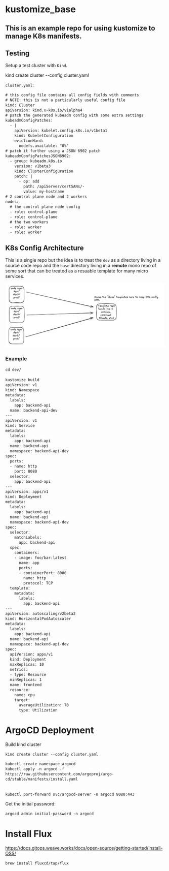 # kustomize_base


## This is an example repo for using kustomize to manage K8s manifests.


## Testing

Setup a test cluster with `Kind`.

kind create cluster --config cluster.yaml

`cluster.yaml`:
```
# this config file contains all config fields with comments
# NOTE: this is not a particularly useful config file
kind: Cluster
apiVersion: kind.x-k8s.io/v1alpha4
# patch the generated kubeadm config with some extra settings
kubeadmConfigPatches:
  - |
    apiVersion: kubelet.config.k8s.io/v1beta1
    kind: KubeletConfiguration
    evictionHard:
      nodefs.available: "0%"
# patch it further using a JSON 6902 patch
kubeadmConfigPatchesJSON6902:
  - group: kubeadm.k8s.io
    version: v1beta3
    kind: ClusterConfiguration
    patch: |
      - op: add
        path: /apiServer/certSANs/-
        value: my-hostname
# 2 control plane node and 2 workers
nodes:
  # the control plane node config
  - role: control-plane
  - role: control-plane
  # the two workers
  - role: worker
  - role: worker

```

## K8s Config Architecture

This is a single repo but the idea is to treat the `dev` as a directory living in a source code repo and the `base` directory living in a **remote** mono repo of some sort that can be treated as a resuable template for many micro services.

![image](docs/img/kustomize.jpg)


### Example

```
cd dev/

kustomize build
apiVersion: v1
kind: Namespace
metadata:
  labels:
    app: backend-api
  name: backend-api-dev
---
apiVersion: v1
kind: Service
metadata:
  labels:
    app: backend-api
  name: backend-api
  namespace: backend-api-dev
spec:
  ports:
  - name: http
    port: 8080
  selector:
    app: backend-api
---
apiVersion: apps/v1
kind: Deployment
metadata:
  labels:
    app: backend-api
  name: backend-api
  namespace: backend-api-dev
spec:
  selector:
    matchLabels:
      app: backend-api
  spec:
    containers:
    - image: foo/bar:latest
      name: app
      ports:
      - containerPort: 8080
        name: http
        protocol: TCP
  template:
    metadata:
      labels:
        app: backend-api
---
apiVersion: autoscaling/v2beta2
kind: HorizontalPodAutoscaler
metadata:
  labels:
    app: backend-api
  name: backend-api
  namespace: backend-api-dev
spec:
  apiVersion: apps/v1
  kind: Deployment
  maxReplicas: 10
  metrics:
  - type: Resource
  minReplicas: 1
  name: frontend
  resource:
    name: cpu
    target:
      averageUtilization: 70
      type: Utilization
```



# ArgoCD Deployment


Build kind cluster

```
kind create cluster --config cluster.yaml
```


```
kubectl create namespace argocd
kubectl apply -n argocd -f https://raw.githubusercontent.com/argoproj/argo-cd/stable/manifests/install.yaml


kubectl port-forward svc/argocd-server -n argocd 8080:443
```

Get the initial password:

```
argocd admin initial-password -n argocd
```


# Install Flux

https://docs.gitops.weave.works/docs/open-source/getting-started/install-OSS/

```
brew install fluxcd/tap/flux
```
